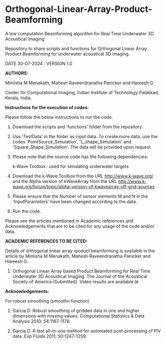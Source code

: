 # Orthogonal-Linear-Array-Product-Beamforming

A low computation Beamforming algorithm for Real Time Underwater 3D Acoustical Imaging

Repository to share scripts and functions for Orthogonal Linear Array Product Beamforming for underwater acoustical 3D imaging.

DATE 30-07-2024 : VERSION 1.0

**AUTHORS:**

Mimisha M Menakath, Mahesh Raveendranatha Panicker and Hareesh G

Center for Computational Imaging, Indian Institute of Technology Palakkad, Kerala, India.

**Instructions for the execution of codes:**

Please follow the below instructions to run the code.

1. Download the scripts and 'functions' folder from the repository.

2. Use 'TestData' in the folder as input data. To create more data, use the codes 'PointSource_Simulation', 'L_shape_Simulation' and 'Square_Shape_Simulation'. The data will be provided upon request.

3. Please note that the source code has the following dependencies:

   k-Wave Toolbox : used for simulating underwater targets

4. Download the k-Wave Toolbox from the URL http://www.k-wave.org/ and the Alpha version of kWaveArray from the URL http://www.k-wave.org/forum/topic/alpha-version-of-kwavearray-off-grid-sources

5. Please ensure that the Number of sensor elements M and N in the 'InputParameters' have been changed according to the data.

6. Run the code.

Please see the articles mentioned in Academic references and Acknowledgements that are to be cited for any usage of the code and/or data.

**ACADEMIC REFERENCES TO BE CITED:**

Details of orthogonal linear array rpoduct beamforming is available in the article by Mimisha M Menakath, Mahesh Raveendranatha Panicker and Hareesh G.

1. Orthogonal Linear Array based Product Beamforming for Real Time Underwater 3D Acoustical Imaging. The Journal of the Acoustical Society of America (Submitted).
Video results are available at 


**Acknowledgements:**

For robust smoothing (smoothn function)

1. Garcia D. Robust smoothing of gridded data in one and higher dimensions with missing values. Computational Statistics & Data Analysis 2010; 54:1167-1178.

2. Garcia D. A fast all-in-one method for automated post-processing of PIV data. Exp Fluids 2011; 50:1247-1259.

